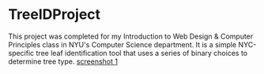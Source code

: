 # TreeIDProject
This project was completed for my Introduction to Web Design & Computer Principles class in NYU's Computer Science department.
It is a simple NYC-specific tree leaf identification tool that uses a series of binary choices to determine tree type.
[screenshot 1](./img/ss_1.png)
